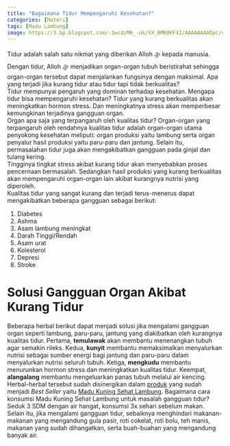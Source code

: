 ```yaml
---
title: "Bagaimana Tidur Mempengaruhi Kesehatan?"
categories: [Materi]
tags: [Madu Lambung]
image: https://3.bp.blogspot.com/-1wcdzMH_-uk/XX_BMR0KF4I/AAAAAAAADpc/c3OJFDQnimwjgdFRYEjeaTCGEEcqJOZqQCKgBGAsYHg/s1600/201909-mho-tidur-mempengaruhi-kesehatan-blog.png
---
```


<div>Tidur adalah salah satu nikmat yang diberikan Alloh ﷻ kepada manusia. Dengan tidur, Alloh ﷻ menjadikan organ-organ tubuh beristirahat sehingga organ-organ tersebut dapat menjalankan fungsinya dengan maksimal. Apa yang terjadi jika kurang tidur atau tidur tapi tidak berkualitas?</div>

<div>Tidur mempunyai pengaruh yang dominan terhadap kesehatan. Mengapa tidur bisa mempengaruhi kesehatan? Tidur yang kurang berkualitas akan meningkatkan hormon stress. Dan meningkatnya stress akan memperbesar kemungkinan terjadinya gangguan organ.</div>

<div>Organ apa saja yang terpangaruh oleh kualitas tidur? Organ-organ yang terpangaruh oleh rendahnya kualitas tidur adalah organ-organ utama penyokong kesehatan meliputi: organ produksi yaitu lambung serta organ penyalur hasil produksi yaitu paru-paru dan jantung. Selain itu, permasalahan tidur juga akan mengakibatkan gangguan pada ginjal dan tulang kering.</div>

<div>Tingginya tingkat stress akibat kurang tidur akan menyebabkan proses pencernaan bermasalah. Sedangkan hasil produksi yang kurang berkualitas akan mempengaruhi organ-organ lain akibat kurangnya nutrisi yang diperoleh.</div>

<div>Kualitas tidur yang sangat kurang dan terjadi terus-menerus dapat mengakibatkan beberapa gangguan sebagai berikut:</div>

<ol><li>Diabetes</li>
<li>Ashma</li>
<li>Asam lambung meningkat</li>
<li>Darah Tinggi/Rendah</li>
<li>Asam urat</li>
<li>Kolesterol</li>
<li>Depresi</li>
<li>Stroke</li></ol>

<h1>Solusi Gangguan Organ Akibat Kurang Tidur</h1>

<div>Beberapa herbal berikut dapat menjadi solusi jika mengalami gangguan organ seperti lambung, paru-paru, jantung yang diakibatkan oleh kurangnya kualitas tidur. Pertama, <b>temulawak</b> akan membantu menenangkan tubuh agar semakin rileks. Kedua, <b>kunyit</b> membantu memaksimalkan menyalurkan nutrisi sebagai sumber energi bagi jantung dan paru-paru dalam menyalurkan nutrisi seluruh tubuh. Ketiga, <b>mengkudu</b> membantu menurunkan hormon stress dan meningkatkan kualitas tidur. Keempat, <b>alangalang</b> membantu mengeluarkan panas tubuh melalui air kencing.</div>

<div>Herbal-herbal tersebut sudah disinergikan dalam <a href="/categories/produk">produk</a> yang sudah menjadi <i>Best Seller</i> yaitu <a href="/posts/madu-kuning-sehat-lambung-wk6" title="Madu Kuning Sehat Lambung">Madu Kuning Sehat Lambung</a>. Bagaimana cara konsumsi Madu Kuning Sehat Lambung untuk masalah gangguan tidur? Seduk 3 SDM dengan air hangat, konsumsi 3x sehari sebelum makan.</div>

<div>Selain itu, jika mengalami gangguan tidur, sebaiknya menghindari makanan-makanan yang mengandung gula pasir, roti cokelat, roti bolu, teh manis, makanan yang sudah dihangatkan, serta buah-buahan yang mengandung banyak air.</div>